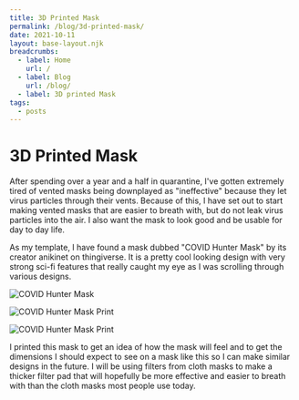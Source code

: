 ```yaml
---
title: 3D Printed Mask
permalink: /blog/3d-printed-mask/
date: 2021-10-11
layout: base-layout.njk
breadcrumbs:
  - label: Home
    url: /
  - label: Blog
    url: /blog/
  - label: 3D printed Mask
tags:
  - posts
---
```


# 3D Printed Mask
<!-- Excerpt Start -->
After spending over a year and a half in quarantine, I've gotten extremely tired of vented masks being downplayed as "ineffective" because they let virus particles through their vents. Because of this, I have set out to start making vented masks that are easier to breath with, but do not leak virus particles into the air. I also want the mask to look good and be usable for day to day life.
<!-- Excerpt End -->

As my template, I have found a mask dubbed "COVID Hunter Mask" by its creator anikinet on thingiverse. It is a pretty cool looking design with very strong sci-fi features that really caught my eye as I was scrolling through various designs.

![COVID Hunter Mask](/img/covid-hunter-mask.png)

![COVID Hunter Mask Print](/img/mask-print-img1.jpg)

![COVID Hunter Mask Print](/img/mask-print-img2.jpg)

I printed this mask to get an idea of how the mask will feel and to get the dimensions I should expect to see on a mask like this so I can make similar designs in the future. I will be using filters from cloth masks to make a thicker filter pad that will hopefully be more effective and easier to breath with than the cloth masks most people use today.
